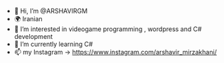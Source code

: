 - 👋 Hi, I’m @ARSHAVIRGM
- 🌍 Iranian 
- 👀 I’m interested in videogame programming , wordpress and C# development 
- 🌱 I’m currently learning C# 
- 📫 my Instagram -> https://www.instagram.com/arshavir_mirzakhani/


